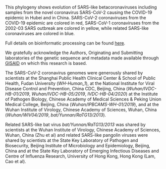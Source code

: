 This phylogeny shows evolution of SARS-like betacoronaviruses including samples from the novel coronavirus SARS-CoV-2 causing the COVID-19 epidemic in Hubei and in China. SARS-CoV-2 coronaviruses from the COVID-19 epidemic are colored in red, SARS-CoV-1 coronaviruses from the 2002-03 SARS outbreak are colored in yellow, while related SARS-like coronaviruses are colored in blue.

Full details on bioinformatic processing can be found [here](https://github.com/blab/sars-like-cov).

We gratefully acknowledge the Authors, Originating and Submitting laboratories of the genetic sequence and metadata made available through [GISAID](https://gisaid.org) on which this research is based.

The SARS-CoV-2 coronavirus genomes were generously shared by scientists at the Shanghai Public Health Clinical Center & School of Public Health, Fudan University (*WH-Human_1*), at the National Institute for Viral Disease Control and Prevention, China CDC, Beijing, China (*Wuhan/IVDC-HB-01/2019*, *Wuhan/IVDC-HB-05/2019*, *IVDC-HB-04/2020*) at the Institute of Pathogen Biology, Chinese Academy of Medical Sciences & Peking Union Medical College, Beijing, China (*Wuhan/IPBCAMS-WH-01/2019*), and at the Wuhan Institute of Virology, Chinese Academy of Sciences, Wuhan, China (*Wuhan/WIV04/2019*, *bat/Yunnan/RaTG13/2013*).

Related SARS-like bat virus *bat/Yunnan/RaTG13/2013* was shared by scientists at the Wuhan Institute of Virology, Chinese Academy of Sciences, Wuhan, China (Zhu et al) and related SARS-like pangolin viruses were shared by scientists at the State Key Laboratory of Pathogen and Biosecurity, Beijing Institute of Microbiology and Epidemiology, Beijing, China and at the State Key Laboratory of Emerging Infectious Diseases and Centre of Influenza Research, University of Hong Kong, Hong Kong (Lam, Cao et al).
